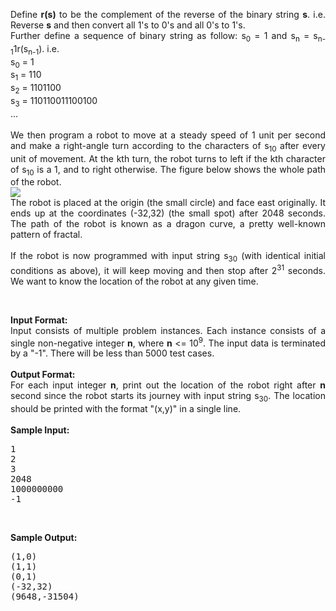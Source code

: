 <div align="justify">
<p>
Define <b>r(s)</b> to be the complement of the reverse of the binary string <b>s</b>. i.e. Reverse <b>s</b> and then convert all 1's to 0's and all 0's to 1's. <br>
Further define a sequence of binary string as follow: s<sub>0</sub> = 1 and s<sub>n</sub> = s<sub>n-1</sub>1r(s<sub>n-1</sub>). i.e.<br>
s<sub>0</sub> = 1<br>
s<sub>1</sub> = 110<br>
s<sub>2</sub> = 1101100<br>
s<sub>3</sub> = 110110011100100<br>
...<br>
<br>
We then program a robot to move at a steady speed of 1 unit per second and make a right-angle turn according to the characters of s<sub>10</sub> after every unit of movement. At the kth turn, the robot turns to left if the kth character of s<sub>10</sub> is a 1, and to right otherwise. The figure below shows the whole path of the robot.<br>
<img src="/content/myprasanna:dragoncurves.jpg">
<br>
The robot is placed at the origin (the small circle) and face east originally. It ends up at the coordinates (-32,32) (the small spot) after 2048 seconds. The path of the robot is known as a dragon curve, a pretty well-known pattern of fractal. <br>
<br>
If the robot is now programmed with input string s<sub>30</sub> (with identical initial conditions as above), it will keep moving and then stop after 2<sup>31</sup> seconds. We want to know the location of the robot at any given time.<br>
</p>
<br>

<b>Input Format:</b><br>
Input consists of multiple problem instances. Each instance consists of a single non-negative integer <b>n</b>, where <b>n</b> &lt;= 10<sup>9</sup>. The input data is terminated by a "-1". There will be less than 5000 test cases.<br>
<br>
<b>Output Format:</b><br>
For each input integer <b>n</b>, print out the location of the robot right after <b>n</b> second since the robot starts its journey with input string s<sub>30</sub>. The location should be printed with the format "(x,y)" in a single line.<br>
<br>
<b>Sample Input:</b><br>
<pre>1
2
3
2048
1000000000
-1
</pre><br>
<b>Sample Output:</b><br>
<pre>(1,0)
(1,1)
(0,1)
(-32,32)
(9648,-31504)
</pre>
</div>
